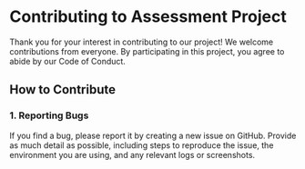# Contributing to Assessment Project

Thank you for your interest in contributing to our project! We welcome contributions from everyone. By participating in this project, you agree to abide by our Code of Conduct.

## How to Contribute

### 1. Reporting Bugs

If you find a bug, please report it by creating a new issue on GitHub. Provide as much detail as possible, including steps to reproduce the issue, the environment you are using, and any relevant logs or screenshots.

